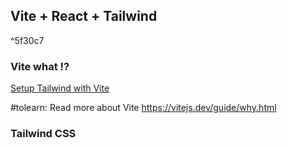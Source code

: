 ## Vite + React + Tailwind

^5f30c7

### Vite what !?

[Setup Tailwind with Vite](https://tailwindcss.com/docs/guides/vite)

#tolearn: Read more about Vite https://vitejs.dev/guide/why.html



### Tailwind CSS
